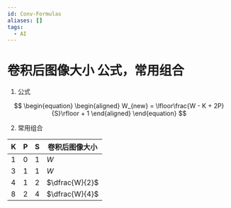 ```yaml
---
id: Conv-Formulas
aliases: []
tags:
  - AI
---
```


# 卷积后图像大小 公式，常用组合

1. 公式

$$
\begin{equation}
\begin{aligned}
W_{new} = \lfloor\frac{W - K + 2P}{S}\rfloor + 1
\end{aligned}
\end{equation}
$$
    
2.  常用组合  

| K | P | S | 卷积后图像大小 |
|---|---|---|---------------|
| 1 | 0 | 1 | $W$           |
| 3 | 1 | 1 | $W$           |
| 4 | 1 | 2 | $\dfrac{W}{2}$ |
| 8 | 2 | 4 | $\dfrac{W}{4}$ |
